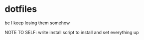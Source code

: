 # dotfiles
 bc I keep losing them somehow

NOTE TO SELF: write install script to install and set everything up

